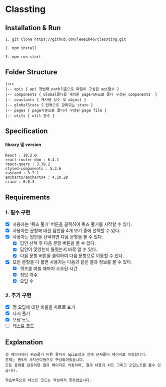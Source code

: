 # Classting

## Installation & Run
```
1. git clone https://github.com/leee1846/classting.git

2. npm install

3. npm run start
```

## Folder Structure
```
|src
|-- apis { api 첫번째 path기준으로 파일이 구성된 api함수 }
|-- components { Global폴더를 제외한 page기준으로 폴더 구성된 components  }
|-- constants { 재사용 상수 및 object }
|-- globalState { 전역으로 관리되는 state }
|-- pages { page기준으로 폴더가 구성된 page file }
|-- utils { util 함수 }
```

## Specification
#### library 및 version
```
React : 18.2.0
react-router-dom : 6.4.1
react-query : 3.39.2
styled-components : 5.3.6
zustand : 3.7.1
amcharts/amcharts4 : 4.10.28
craco : 0.0.3
```

## Requirements

### 1. 필수 구현
- [x]  사용자는 ‘퀴즈 풀기’ 버튼을 클릭하여 퀴즈 풀기를 시작할 수 있다.
- [x]  사용자는 문항에 대한 답안을 4개 보기 중에 선택할 수 있다.
- [x]  사용자는 답안을 선택하면 다음 문항을 볼 수 있다.
    - [x]  답안 선택 후 다음 문항 버튼을 볼 수 있다.
    - [x]  답안이 맞았는지 틀렸는지 바로 알 수 있다.
    - [x]  다음 문항 버튼을 클릭하여 다음 문항으로 이동할 수 있다.
- [x]  모든 문항을 다 풀면 사용자는 다음과 같은 결과 정보를 볼 수 있다.
    - [x]  퀴즈를 마칠 때까지 소요된 시간
    - [x]  정답 개수
    - [x]  오답 수

### 2. 추가 구현
- [x]  정 오답에 대한 비율을 차트로 표기
- [x]  다시 풀기
- [x]  오답 노트
- [ ]  테스트 코드

## Explanation
```
첫 페이지에서 퀴즈풀기 버튼 클릭시 api요청과 함께 문제풀이 페이지로 이동합니다.
문제는 총5개 사지선다형으로 구성되어있습니다.
모든 문제를 완료하면 결과 페이지로 이동하며, 결과 내용과 차트 그리고 오답노트를 볼수 있습니다.

학습부족으로 테스트 코드는 작성하지 못하였습니다.
```